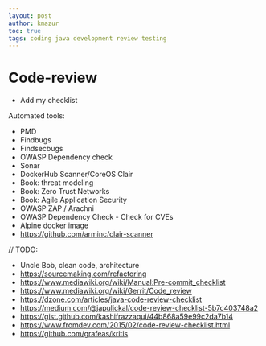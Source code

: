 ```yaml
---
layout: post
author: kmazur
toc: true
tags: coding java development review testing
---
```


# Code-review

- Add my checklist

Automated tools:
- PMD
- Findbugs
- Findsecbugs
- OWASP Dependency check
- Sonar
- DockerHub Scanner/CoreOS Clair
- Book: threat modeling
- Book: Zero Trust Networks
- Book: Agile Application Security
- OWASP ZAP / Arachni
- OWASP Dependency Check - Check for CVEs
- Alpine docker image
- https://github.com/arminc/clair-scanner

// TODO:

- Uncle Bob, clean code, architecture
- https://sourcemaking.com/refactoring
- https://www.mediawiki.org/wiki/Manual:Pre-commit_checklist
- https://www.mediawiki.org/wiki/Gerrit/Code_review
- https://dzone.com/articles/java-code-review-checklist
- https://medium.com/@japulickal/code-review-checklist-5b7c403748a2
- https://gist.github.com/kashifrazzaqui/44b868a59e99c2da7b14
- https://www.fromdev.com/2015/02/code-review-checklist.html
- https://github.com/grafeas/kritis
